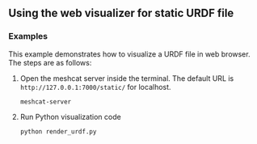 ## Using the web visualizer for static URDF file


### Examples

This example demonstrates how to visualize a URDF file in web browser. The steps are as follows:

1. Open the meshcat server inside the terminal. The default URL is `http://127.0.0.1:7000/static/` for localhost.
   ```shell
   meshcat-server
   ```

2. Run Python visualization code
   ```shell
   python render_urdf.py
   ```


